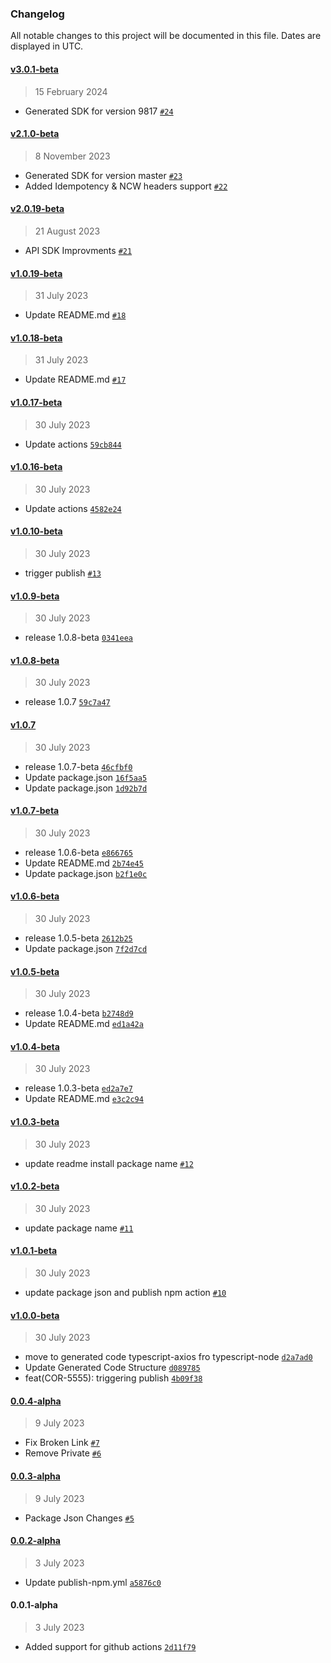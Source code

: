 ### Changelog

All notable changes to this project will be documented in this file. Dates are displayed in UTC.

#### [v3.0.1-beta](https://github.com/fireblocks/ts-sdk/compare/v2.1.0-beta...v3.0.1-beta)

> 15 February 2024

- Generated SDK for version 9817 [`#24`](https://github.com/fireblocks/ts-sdk/pull/24)

#### [v2.1.0-beta](https://github.com/fireblocks/ts-sdk/compare/v2.0.19-beta...v2.1.0-beta)

> 8 November 2023

- Generated SDK for version master [`#23`](https://github.com/fireblocks/ts-sdk/pull/23)
- Added Idempotency & NCW headers support [`#22`](https://github.com/fireblocks/ts-sdk/pull/22)

#### [v2.0.19-beta](https://github.com/fireblocks/ts-sdk/compare/v1.0.19-beta...v2.0.19-beta)

> 21 August 2023

- API SDK Improvments [`#21`](https://github.com/fireblocks/ts-sdk/pull/21)

#### [v1.0.19-beta](https://github.com/fireblocks/ts-sdk/compare/v1.0.18-beta...v1.0.19-beta)

> 31 July 2023

- Update README.md [`#18`](https://github.com/fireblocks/ts-sdk/pull/18)

#### [v1.0.18-beta](https://github.com/fireblocks/ts-sdk/compare/v1.0.17-beta...v1.0.18-beta)

> 31 July 2023

- Update README.md [`#17`](https://github.com/fireblocks/ts-sdk/pull/17)

#### [v1.0.17-beta](https://github.com/fireblocks/ts-sdk/compare/v1.0.16-beta...v1.0.17-beta)

> 30 July 2023

- Update actions [`59cb844`](https://github.com/fireblocks/ts-sdk/commit/59cb844d97a4cffc11c0b3dd25dd714a12f4e91d)

#### [v1.0.16-beta](https://github.com/fireblocks/ts-sdk/compare/v1.0.10-beta...v1.0.16-beta)

> 30 July 2023

- Update actions [`4582e24`](https://github.com/fireblocks/ts-sdk/commit/4582e24b4dce98d6f204ac4f077099e50e13ce5d)

#### [v1.0.10-beta](https://github.com/fireblocks/ts-sdk/compare/v1.0.9-beta...v1.0.10-beta)

> 30 July 2023

- trigger publish [`#13`](https://github.com/fireblocks/ts-sdk/pull/13)

#### [v1.0.9-beta](https://github.com/fireblocks/ts-sdk/compare/v1.0.8-beta...v1.0.9-beta)

> 30 July 2023

- release 1.0.8-beta [`0341eea`](https://github.com/fireblocks/ts-sdk/commit/0341eea9b827604ebc5fb000ee571ba800f5b176)

#### [v1.0.8-beta](https://github.com/fireblocks/ts-sdk/compare/v1.0.7...v1.0.8-beta)

> 30 July 2023

- release 1.0.7 [`59c7a47`](https://github.com/fireblocks/ts-sdk/commit/59c7a47d14a2d8c8b1148f3ebde96ef75b962782)

#### [v1.0.7](https://github.com/fireblocks/ts-sdk/compare/v1.0.7-beta...v1.0.7)

> 30 July 2023

- release 1.0.7-beta [`46cfbf0`](https://github.com/fireblocks/ts-sdk/commit/46cfbf05356550f1a5d70b0fdd7d8d21cb41c837)
- Update package.json [`16f5aa5`](https://github.com/fireblocks/ts-sdk/commit/16f5aa5d7acac12b42c004ce5e4e7457cd7d7473)
- Update package.json [`1d92b7d`](https://github.com/fireblocks/ts-sdk/commit/1d92b7d29d1dd37f5cd10cc5ac40ddd0d152b188)

#### [v1.0.7-beta](https://github.com/fireblocks/ts-sdk/compare/v1.0.6-beta...v1.0.7-beta)

> 30 July 2023

- release 1.0.6-beta [`e866765`](https://github.com/fireblocks/ts-sdk/commit/e8667659f3aa31c5204b3503642aad612d69bbde)
- Update README.md [`2b74e45`](https://github.com/fireblocks/ts-sdk/commit/2b74e45d2316bee058c83900726942dcd1c9f4db)
- Update package.json [`b2f1e0c`](https://github.com/fireblocks/ts-sdk/commit/b2f1e0c0e838fa662fee300af374aef2f18cd06d)

#### [v1.0.6-beta](https://github.com/fireblocks/ts-sdk/compare/v1.0.5-beta...v1.0.6-beta)

> 30 July 2023

- release 1.0.5-beta [`2612b25`](https://github.com/fireblocks/ts-sdk/commit/2612b25785cdd3cce394f11ca186d9b2d317b33f)
- Update package.json [`7f2d7cd`](https://github.com/fireblocks/ts-sdk/commit/7f2d7cd4b5bc443dd786816913e84fc631b6231f)

#### [v1.0.5-beta](https://github.com/fireblocks/ts-sdk/compare/v1.0.4-beta...v1.0.5-beta)

> 30 July 2023

- release 1.0.4-beta [`b2748d9`](https://github.com/fireblocks/ts-sdk/commit/b2748d9054da11b40f91e096103af214bc55bf1f)
- Update README.md [`ed1a42a`](https://github.com/fireblocks/ts-sdk/commit/ed1a42a36ae81e37e7f6c6be148aebca1e97de15)

#### [v1.0.4-beta](https://github.com/fireblocks/ts-sdk/compare/v1.0.3-beta...v1.0.4-beta)

> 30 July 2023

- release 1.0.3-beta [`ed2a7e7`](https://github.com/fireblocks/ts-sdk/commit/ed2a7e714761a4c99d6bb56f9c3887adedadde54)
- Update README.md [`e3c2c94`](https://github.com/fireblocks/ts-sdk/commit/e3c2c94ccfc806a95f4e0ec43d1ad664b7d8ecc1)

#### [v1.0.3-beta](https://github.com/fireblocks/ts-sdk/compare/v1.0.2-beta...v1.0.3-beta)

> 30 July 2023

- update readme install package name [`#12`](https://github.com/fireblocks/ts-sdk/pull/12)

#### [v1.0.2-beta](https://github.com/fireblocks/ts-sdk/compare/v1.0.1-beta...v1.0.2-beta)

> 30 July 2023

- update package name [`#11`](https://github.com/fireblocks/ts-sdk/pull/11)

#### [v1.0.1-beta](https://github.com/fireblocks/ts-sdk/compare/v1.0.0-beta...v1.0.1-beta)

> 30 July 2023

- update package json and publish npm action [`#10`](https://github.com/fireblocks/ts-sdk/pull/10)

#### [v1.0.0-beta](https://github.com/fireblocks/ts-sdk/compare/0.0.4-alpha...v1.0.0-beta)

> 30 July 2023

- move to generated code typescript-axios fro typescript-node [`d2a7ad0`](https://github.com/fireblocks/ts-sdk/commit/d2a7ad0867c32813f944c87ab2d5aa9df1c21210)
- Update Generated Code Structure [`d089785`](https://github.com/fireblocks/ts-sdk/commit/d089785d0d29a2307fa1a9be9dc9f8432c887c28)
- feat(COR-5555): triggering publish [`4b09f38`](https://github.com/fireblocks/ts-sdk/commit/4b09f38e59fb47b0f73bd5ff06a9afc9faf02364)

#### [0.0.4-alpha](https://github.com/fireblocks/ts-sdk/compare/0.0.3-alpha...0.0.4-alpha)

> 9 July 2023

- Fix Broken Link [`#7`](https://github.com/fireblocks/ts-sdk/pull/7)
- Remove Private [`#6`](https://github.com/fireblocks/ts-sdk/pull/6)

#### [0.0.3-alpha](https://github.com/fireblocks/ts-sdk/compare/0.0.2-alpha...0.0.3-alpha)

> 9 July 2023

- Package Json Changes [`#5`](https://github.com/fireblocks/ts-sdk/pull/5)

#### [0.0.2-alpha](https://github.com/fireblocks/ts-sdk/compare/0.0.1-alpha...0.0.2-alpha)

> 3 July 2023

- Update publish-npm.yml [`a5876c0`](https://github.com/fireblocks/ts-sdk/commit/a5876c06be5a63c5da3fb692921822ff81656044)

#### 0.0.1-alpha

> 3 July 2023

- Added support for github actions [`2d11f79`](https://github.com/fireblocks/ts-sdk/commit/2d11f79a80615140e1c5b1dfc136ab9123ea8e13)
